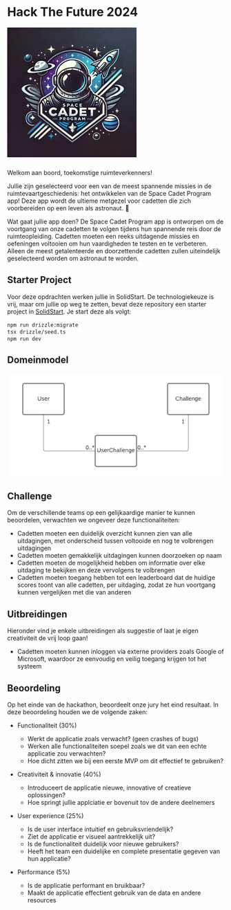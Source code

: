 # Hack The Future 2024

<img src="logo_htf.webp" alt="Description" width="300" height="300" style="margin-bottom: 10px">

Welkom aan boord, toekomstige ruimteverkenners!

Jullie zijn geselecteerd voor een van de meest spannende missies in de ruimtevaartgeschiedenis: het ontwikkelen van de Space Cadet Program app! Deze app wordt de ultieme metgezel voor cadetten die zich voorbereiden op een leven als astronaut. 🌟

Wat gaat jullie app doen? De Space Cadet Program app is ontworpen om de voortgang van onze cadetten te volgen tijdens hun spannende reis door de ruimteopleiding. Cadetten moeten een reeks uitdagende missies en oefeningen voltooien om hun vaardigheden te testen en te verbeteren. Alleen de meest getalenteerde en doorzettende cadetten zullen uiteindelijk geselecteerd worden om astronaut te worden.

## Starter Project

Voor deze opdrachten werken jullie in SolidStart. De technologiekeuze is vrij, maar om jullie op weg te
zetten, bevat deze repository een starter project in [SolidStart](https://start.solidjs.com/). Je start deze als volgt:

```
npm run drizzle:migrate
tsx drizzle/seed.ts
npm run dev
```

## Domeinmodel

![Domeinmodel Space Cadet Program](./domeinmodel_htf.png)

## Challenge

Om de verschillende teams op een gelijkaardige manier te kunnen beoordelen, verwachten we ongeveer deze functionaliteiten:

- Cadetten moeten een duidelijk overzicht kunnen zien van alle uitdagingen, met onderscheid tussen voltooide en nog te volbrengen uitdagingen
- Cadetten moeten gemakkelijk uitdagingen kunnen doorzoeken op naam
- Cadetten moeten de mogelijkheid hebben om informatie over elke uitdaging te bekijken en deze vervolgens te volbrengen
- Cadetten moeten toegang hebben tot een leaderboard dat de huidige scores toont van alle cadetten, per uitdaging, zodat ze hun voortgang kunnen vergelijken met die van anderen

## Uitbreidingen

Hieronder vind je enkele uitbreidingen als suggestie of laat je eigen creativiteit de vrij loop gaan!

- Cadetten moeten kunnen inloggen via externe providers zoals Google of Microsoft, waardoor ze eenvoudig en veilig toegang krijgen tot het systeem

## Beoordeling

Op het einde van de hackathon, beoordeelt onze jury het eind resultaat. In deze beoordeling houden we de volgende zaken:

- Functionaliteit (30%)

  - Werkt de applicatie zoals verwacht? (geen crashes of bugs)
  - Werken alle functionaliteiten soepel zoals we dit van een echte applicatie zou verwachten?
  - Hoe dicht zitten we bij een eerste MVP om dit effectief te gebruiken?

- Creativiteit & innovatie (40%)

  - Introduceert de applicatie nieuwe, innovative of creatieve oplossingen?
  - Hoe springt jullie applciatie er bovenuit tov de andere deelnemers

- User experience (25%)

  - Is de user interface intuitief en gebruiksvriendelijk?
  - Ziet de applicatie er visueel aantrekkelijk uit?
  - Is de functionaliteit duidelijk voor nieuwe gebruikers?
  - Heeft het team een duidelijke en complete presentatie gegeven van hun applicatie?

- Performance (5%)
  - Is de applicatie performant en bruikbaar?
  - Maakt de applicatie effectient gebruik van de data en andere resources

